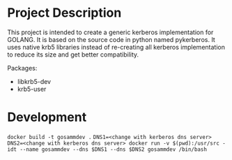 # Project Description
This project is intended to create a generic kerberos implementation for GOLANG. It is based on the source code in python named pykerberos. It uses native krb5 libraries instead of re-creating all kerberos implementation to reduce its size and get better compatibility.

Packages:
- libkrb5-dev
- krb5-user

# Development
`docker build -t gosammdev .`
`DNS1=<change with kerberos dns server>
DNS2=<change with kerberos dns server>
docker run -v $(pwd):/usr/src -idt --name gosammdev --dns $DNS1 --dns $DNS2 gosammdev /bin/bash`